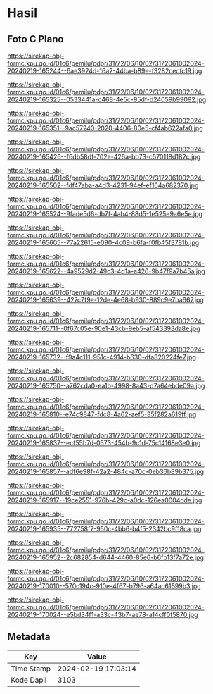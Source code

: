 # Hasil

## Foto C Plano

https://sirekap-obj-formc.kpu.go.id/01c6/pemilu/pdpr/31/72/06/10/02/3172061002024-20240219-165244--6ae3924d-16a2-44ba-b89e-f3282cecfc19.jpg

https://sirekap-obj-formc.kpu.go.id/01c6/pemilu/pdpr/31/72/06/10/02/3172061002024-20240219-165325--0533441a-c468-4e5c-95df-d24059b99092.jpg

https://sirekap-obj-formc.kpu.go.id/01c6/pemilu/pdpr/31/72/06/10/02/3172061002024-20240219-165351--9ac57240-2020-4406-80e5-cf4ab622afa0.jpg

https://sirekap-obj-formc.kpu.go.id/01c6/pemilu/pdpr/31/72/06/10/02/3172061002024-20240219-165426--f6db58df-702e-426a-bb73-c570118d182c.jpg

https://sirekap-obj-formc.kpu.go.id/01c6/pemilu/pdpr/31/72/06/10/02/3172061002024-20240219-165502--fdf47aba-a4d3-4231-94ef-ef164a682370.jpg

https://sirekap-obj-formc.kpu.go.id/01c6/pemilu/pdpr/31/72/06/10/02/3172061002024-20240219-165524--9fade5d6-db7f-4ab4-88d5-1e525e9a6e5e.jpg

https://sirekap-obj-formc.kpu.go.id/01c6/pemilu/pdpr/31/72/06/10/02/3172061002024-20240219-165605--77a22615-e090-4c09-b6fa-f0fb45f3781b.jpg

https://sirekap-obj-formc.kpu.go.id/01c6/pemilu/pdpr/31/72/06/10/02/3172061002024-20240219-165622--4a9529d2-49c3-4d1a-a426-9b47f9a7b45a.jpg

https://sirekap-obj-formc.kpu.go.id/01c6/pemilu/pdpr/31/72/06/10/02/3172061002024-20240219-165639--427c7f9e-12de-4e68-b930-889c9e7ba667.jpg

https://sirekap-obj-formc.kpu.go.id/01c6/pemilu/pdpr/31/72/06/10/02/3172061002024-20240219-165711--0f67c05e-90e1-43cb-9eb5-af543393da8e.jpg

https://sirekap-obj-formc.kpu.go.id/01c6/pemilu/pdpr/31/72/06/10/02/3172061002024-20240219-165732--f9a4c111-951c-4914-b630-dfa820224fe7.jpg

https://sirekap-obj-formc.kpu.go.id/01c6/pemilu/pdpr/31/72/06/10/02/3172061002024-20240219-165750--a762cda0-ea1b-4998-8a43-d7a64ebde09a.jpg

https://sirekap-obj-formc.kpu.go.id/01c6/pemilu/pdpr/31/72/06/10/02/3172061002024-20240219-165810--e74c9847-fdc8-4a62-aef5-35f282a619ff.jpg

https://sirekap-obj-formc.kpu.go.id/01c6/pemilu/pdpr/31/72/06/10/02/3172061002024-20240219-165837--ecf55b7d-0573-454b-9c1d-75c14168e3e0.jpg

https://sirekap-obj-formc.kpu.go.id/01c6/pemilu/pdpr/31/72/06/10/02/3172061002024-20240219-165857--adf6e98f-42a2-484c-a70c-0eb36b89b375.jpg

https://sirekap-obj-formc.kpu.go.id/01c6/pemilu/pdpr/31/72/06/10/02/3172061002024-20240219-165917--19ce2551-976b-429c-a0dc-126ea0004cde.jpg

https://sirekap-obj-formc.kpu.go.id/01c6/pemilu/pdpr/31/72/06/10/02/3172061002024-20240219-165935--772758f7-950c-4bb6-b4f5-2342bc9f18ca.jpg

https://sirekap-obj-formc.kpu.go.id/01c6/pemilu/pdpr/31/72/06/10/02/3172061002024-20240219-165952--2c682854-d644-4460-85e6-b6fb13f7a72e.jpg

https://sirekap-obj-formc.kpu.go.id/01c6/pemilu/pdpr/31/72/06/10/02/3172061002024-20240219-170010--570c194c-910e-4f67-b796-a64ac61699b3.jpg

https://sirekap-obj-formc.kpu.go.id/01c6/pemilu/pdpr/31/72/06/10/02/3172061002024-20240219-170024--e5bd34f1-a33c-43b7-ae78-a14cff0f5870.jpg


## Metadata

| Key        | Value               |
| ---------- | ------------------- |
| Time Stamp | 2024-02-19 17:03:14 |
| Kode Dapil | 3103                |




